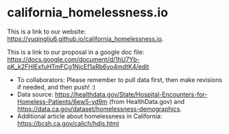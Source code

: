 # california_homelessness.io
This is a link to our website: https://yuqingliu6.github.io/california_homelessness.io.

This is a link to our proposal in a google doc file: https://docs.google.com/document/d/1hU7Yb-pK_k2FHlExfuHTmFCg1NjcEf1aRb6yo4mdtK4/edit

* To collaborators: Please remember to pull data first, then make revisions if needed, and then push! :)
* Data source:  https://healthdata.gov/State/Hospital-Encounters-for-Homeless-Patients/6ew5-yd9m (from HealthData.gov) and https://data.ca.gov/dataset/homelessness-demographics.
* Additional article about homelessness in California: https://bcsh.ca.gov/calich/hdis.html

